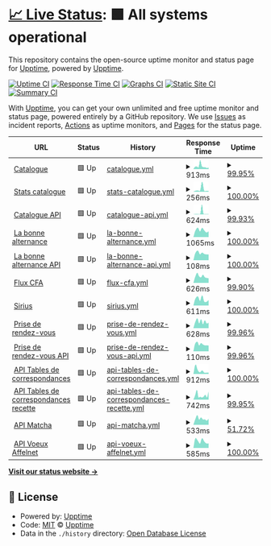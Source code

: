 # [📈 Live Status](https:///upptime): <!--live status--> **🟩 All systems operational**

This repository contains the open-source uptime monitor and status page for [Upptime](https://upptime.js.org), powered by [Upptime](https://github.com/upptime/upptime).

[![Uptime CI](https://github.com/mission-apprentissage/upptime/workflows/Uptime%20CI/badge.svg)](https://github.com/mission-apprentissage/upptime/actions?query=workflow%3A%22Uptime+CI%22)
[![Response Time CI](https://github.com/mission-apprentissage/upptime/workflows/Response%20Time%20CI/badge.svg)](https://github.com/mission-apprentissage/upptime/actions?query=workflow%3A%22Response+Time+CI%22)
[![Graphs CI](https://github.com/mission-apprentissage/upptime/workflows/Graphs%20CI/badge.svg)](https://github.com/mission-apprentissage/upptime/actions?query=workflow%3A%22Graphs+CI%22)
[![Static Site CI](https://github.com/mission-apprentissage/upptime/workflows/Static%20Site%20CI/badge.svg)](https://github.com/mission-apprentissage/upptime/actions?query=workflow%3A%22Static+Site+CI%22)
[![Summary CI](https://github.com/mission-apprentissage/upptime/workflows/Summary%20CI/badge.svg)](https://github.com/mission-apprentissage/upptime/actions?query=workflow%3A%22Summary+CI%22)

With [Upptime](https://upptime.js.org), you can get your own unlimited and free uptime monitor and status page, powered entirely by a GitHub repository. We use [Issues](https://github.com/upptime/upptime/issues) as incident reports, [Actions](https://github.com/mission-apprentissage/upptime/actions) as uptime monitors, and [Pages](https:///upptime) for the status page.

<!--start: status pages-->
<!-- This summary is generated by Upptime (https://github.com/upptime/upptime) -->
<!-- Do not edit this manually, your changes will be overwritten -->
<!-- prettier-ignore -->
| URL | Status | History | Response Time | Uptime |
| --- | ------ | ------- | ------------- | ------ |
| <img alt="" src="https://avatars3.githubusercontent.com/u/7874148?s=400&v=4" height="13"> [Catalogue](https://catalogue.apprentissage.beta.gouv.fr/) | 🟩 Up | [catalogue.yml](https://github.com/mission-apprentissage/upptime/commits/HEAD/history/catalogue.yml) | <details><summary><img alt="Response time graph" src="./graphs/catalogue/response-time-week.png" height="20"> 913ms</summary><br><a href="https://mission-apprentissage.github.io/upptime/history/catalogue"><img alt="Response time 701" src="https://img.shields.io/endpoint?url=https%3A%2F%2Fraw.githubusercontent.com%2Fmission-apprentissage%2Fupptime%2FHEAD%2Fapi%2Fcatalogue%2Fresponse-time.json"></a><br><a href="https://mission-apprentissage.github.io/upptime/history/catalogue"><img alt="24-hour response time 517" src="https://img.shields.io/endpoint?url=https%3A%2F%2Fraw.githubusercontent.com%2Fmission-apprentissage%2Fupptime%2FHEAD%2Fapi%2Fcatalogue%2Fresponse-time-day.json"></a><br><a href="https://mission-apprentissage.github.io/upptime/history/catalogue"><img alt="7-day response time 913" src="https://img.shields.io/endpoint?url=https%3A%2F%2Fraw.githubusercontent.com%2Fmission-apprentissage%2Fupptime%2FHEAD%2Fapi%2Fcatalogue%2Fresponse-time-week.json"></a><br><a href="https://mission-apprentissage.github.io/upptime/history/catalogue"><img alt="30-day response time 723" src="https://img.shields.io/endpoint?url=https%3A%2F%2Fraw.githubusercontent.com%2Fmission-apprentissage%2Fupptime%2FHEAD%2Fapi%2Fcatalogue%2Fresponse-time-month.json"></a><br><a href="https://mission-apprentissage.github.io/upptime/history/catalogue"><img alt="1-year response time 701" src="https://img.shields.io/endpoint?url=https%3A%2F%2Fraw.githubusercontent.com%2Fmission-apprentissage%2Fupptime%2FHEAD%2Fapi%2Fcatalogue%2Fresponse-time-year.json"></a></details> | <details><summary><a href="https://mission-apprentissage.github.io/upptime/history/catalogue">99.95%</a></summary><a href="https://mission-apprentissage.github.io/upptime/history/catalogue"><img alt="All-time uptime 95.86%" src="https://img.shields.io/endpoint?url=https%3A%2F%2Fraw.githubusercontent.com%2Fmission-apprentissage%2Fupptime%2FHEAD%2Fapi%2Fcatalogue%2Fuptime.json"></a><br><a href="https://mission-apprentissage.github.io/upptime/history/catalogue"><img alt="24-hour uptime 100.00%" src="https://img.shields.io/endpoint?url=https%3A%2F%2Fraw.githubusercontent.com%2Fmission-apprentissage%2Fupptime%2FHEAD%2Fapi%2Fcatalogue%2Fuptime-day.json"></a><br><a href="https://mission-apprentissage.github.io/upptime/history/catalogue"><img alt="7-day uptime 99.95%" src="https://img.shields.io/endpoint?url=https%3A%2F%2Fraw.githubusercontent.com%2Fmission-apprentissage%2Fupptime%2FHEAD%2Fapi%2Fcatalogue%2Fuptime-week.json"></a><br><a href="https://mission-apprentissage.github.io/upptime/history/catalogue"><img alt="30-day uptime 99.98%" src="https://img.shields.io/endpoint?url=https%3A%2F%2Fraw.githubusercontent.com%2Fmission-apprentissage%2Fupptime%2FHEAD%2Fapi%2Fcatalogue%2Fuptime-month.json"></a><br><a href="https://mission-apprentissage.github.io/upptime/history/catalogue"><img alt="1-year uptime 95.86%" src="https://img.shields.io/endpoint?url=https%3A%2F%2Fraw.githubusercontent.com%2Fmission-apprentissage%2Fupptime%2FHEAD%2Fapi%2Fcatalogue%2Fuptime-year.json"></a></details>
| <img alt="" src="https://avatars3.githubusercontent.com/u/7874148?s=400&v=4" height="13"> [Stats catalogue](https://catalogue.apprentissage.beta.gouv.fr/stats) | 🟩 Up | [stats-catalogue.yml](https://github.com/mission-apprentissage/upptime/commits/HEAD/history/stats-catalogue.yml) | <details><summary><img alt="Response time graph" src="./graphs/stats-catalogue/response-time-week.png" height="20"> 256ms</summary><br><a href="https://mission-apprentissage.github.io/upptime/history/stats-catalogue"><img alt="Response time 222" src="https://img.shields.io/endpoint?url=https%3A%2F%2Fraw.githubusercontent.com%2Fmission-apprentissage%2Fupptime%2FHEAD%2Fapi%2Fstats-catalogue%2Fresponse-time.json"></a><br><a href="https://mission-apprentissage.github.io/upptime/history/stats-catalogue"><img alt="24-hour response time 86" src="https://img.shields.io/endpoint?url=https%3A%2F%2Fraw.githubusercontent.com%2Fmission-apprentissage%2Fupptime%2FHEAD%2Fapi%2Fstats-catalogue%2Fresponse-time-day.json"></a><br><a href="https://mission-apprentissage.github.io/upptime/history/stats-catalogue"><img alt="7-day response time 256" src="https://img.shields.io/endpoint?url=https%3A%2F%2Fraw.githubusercontent.com%2Fmission-apprentissage%2Fupptime%2FHEAD%2Fapi%2Fstats-catalogue%2Fresponse-time-week.json"></a><br><a href="https://mission-apprentissage.github.io/upptime/history/stats-catalogue"><img alt="30-day response time 222" src="https://img.shields.io/endpoint?url=https%3A%2F%2Fraw.githubusercontent.com%2Fmission-apprentissage%2Fupptime%2FHEAD%2Fapi%2Fstats-catalogue%2Fresponse-time-month.json"></a><br><a href="https://mission-apprentissage.github.io/upptime/history/stats-catalogue"><img alt="1-year response time 222" src="https://img.shields.io/endpoint?url=https%3A%2F%2Fraw.githubusercontent.com%2Fmission-apprentissage%2Fupptime%2FHEAD%2Fapi%2Fstats-catalogue%2Fresponse-time-year.json"></a></details> | <details><summary><a href="https://mission-apprentissage.github.io/upptime/history/stats-catalogue">100.00%</a></summary><a href="https://mission-apprentissage.github.io/upptime/history/stats-catalogue"><img alt="All-time uptime 100.00%" src="https://img.shields.io/endpoint?url=https%3A%2F%2Fraw.githubusercontent.com%2Fmission-apprentissage%2Fupptime%2FHEAD%2Fapi%2Fstats-catalogue%2Fuptime.json"></a><br><a href="https://mission-apprentissage.github.io/upptime/history/stats-catalogue"><img alt="24-hour uptime 100.00%" src="https://img.shields.io/endpoint?url=https%3A%2F%2Fraw.githubusercontent.com%2Fmission-apprentissage%2Fupptime%2FHEAD%2Fapi%2Fstats-catalogue%2Fuptime-day.json"></a><br><a href="https://mission-apprentissage.github.io/upptime/history/stats-catalogue"><img alt="7-day uptime 100.00%" src="https://img.shields.io/endpoint?url=https%3A%2F%2Fraw.githubusercontent.com%2Fmission-apprentissage%2Fupptime%2FHEAD%2Fapi%2Fstats-catalogue%2Fuptime-week.json"></a><br><a href="https://mission-apprentissage.github.io/upptime/history/stats-catalogue"><img alt="30-day uptime 100.00%" src="https://img.shields.io/endpoint?url=https%3A%2F%2Fraw.githubusercontent.com%2Fmission-apprentissage%2Fupptime%2FHEAD%2Fapi%2Fstats-catalogue%2Fuptime-month.json"></a><br><a href="https://mission-apprentissage.github.io/upptime/history/stats-catalogue"><img alt="1-year uptime 100.00%" src="https://img.shields.io/endpoint?url=https%3A%2F%2Fraw.githubusercontent.com%2Fmission-apprentissage%2Fupptime%2FHEAD%2Fapi%2Fstats-catalogue%2Fuptime-year.json"></a></details>
| <img alt="" src="https://avatars3.githubusercontent.com/u/7874148?s=400&v=4" height="13"> [Catalogue API](https://catalogue.apprentissage.beta.gouv.fr/api) | 🟩 Up | [catalogue-api.yml](https://github.com/mission-apprentissage/upptime/commits/HEAD/history/catalogue-api.yml) | <details><summary><img alt="Response time graph" src="./graphs/catalogue-api/response-time-week.png" height="20"> 624ms</summary><br><a href="https://mission-apprentissage.github.io/upptime/history/catalogue-api"><img alt="Response time 310" src="https://img.shields.io/endpoint?url=https%3A%2F%2Fraw.githubusercontent.com%2Fmission-apprentissage%2Fupptime%2FHEAD%2Fapi%2Fcatalogue-api%2Fresponse-time.json"></a><br><a href="https://mission-apprentissage.github.io/upptime/history/catalogue-api"><img alt="24-hour response time 87" src="https://img.shields.io/endpoint?url=https%3A%2F%2Fraw.githubusercontent.com%2Fmission-apprentissage%2Fupptime%2FHEAD%2Fapi%2Fcatalogue-api%2Fresponse-time-day.json"></a><br><a href="https://mission-apprentissage.github.io/upptime/history/catalogue-api"><img alt="7-day response time 624" src="https://img.shields.io/endpoint?url=https%3A%2F%2Fraw.githubusercontent.com%2Fmission-apprentissage%2Fupptime%2FHEAD%2Fapi%2Fcatalogue-api%2Fresponse-time-week.json"></a><br><a href="https://mission-apprentissage.github.io/upptime/history/catalogue-api"><img alt="30-day response time 897" src="https://img.shields.io/endpoint?url=https%3A%2F%2Fraw.githubusercontent.com%2Fmission-apprentissage%2Fupptime%2FHEAD%2Fapi%2Fcatalogue-api%2Fresponse-time-month.json"></a><br><a href="https://mission-apprentissage.github.io/upptime/history/catalogue-api"><img alt="1-year response time 310" src="https://img.shields.io/endpoint?url=https%3A%2F%2Fraw.githubusercontent.com%2Fmission-apprentissage%2Fupptime%2FHEAD%2Fapi%2Fcatalogue-api%2Fresponse-time-year.json"></a></details> | <details><summary><a href="https://mission-apprentissage.github.io/upptime/history/catalogue-api">99.93%</a></summary><a href="https://mission-apprentissage.github.io/upptime/history/catalogue-api"><img alt="All-time uptime 98.72%" src="https://img.shields.io/endpoint?url=https%3A%2F%2Fraw.githubusercontent.com%2Fmission-apprentissage%2Fupptime%2FHEAD%2Fapi%2Fcatalogue-api%2Fuptime.json"></a><br><a href="https://mission-apprentissage.github.io/upptime/history/catalogue-api"><img alt="24-hour uptime 100.00%" src="https://img.shields.io/endpoint?url=https%3A%2F%2Fraw.githubusercontent.com%2Fmission-apprentissage%2Fupptime%2FHEAD%2Fapi%2Fcatalogue-api%2Fuptime-day.json"></a><br><a href="https://mission-apprentissage.github.io/upptime/history/catalogue-api"><img alt="7-day uptime 99.93%" src="https://img.shields.io/endpoint?url=https%3A%2F%2Fraw.githubusercontent.com%2Fmission-apprentissage%2Fupptime%2FHEAD%2Fapi%2Fcatalogue-api%2Fuptime-week.json"></a><br><a href="https://mission-apprentissage.github.io/upptime/history/catalogue-api"><img alt="30-day uptime 95.97%" src="https://img.shields.io/endpoint?url=https%3A%2F%2Fraw.githubusercontent.com%2Fmission-apprentissage%2Fupptime%2FHEAD%2Fapi%2Fcatalogue-api%2Fuptime-month.json"></a><br><a href="https://mission-apprentissage.github.io/upptime/history/catalogue-api"><img alt="1-year uptime 98.72%" src="https://img.shields.io/endpoint?url=https%3A%2F%2Fraw.githubusercontent.com%2Fmission-apprentissage%2Fupptime%2FHEAD%2Fapi%2Fcatalogue-api%2Fuptime-year.json"></a></details>
| <img alt="" src="https://avatars3.githubusercontent.com/u/7874148?s=400&v=4" height="13"> [La bonne alternance](https://labonnealternance.apprentissage.beta.gouv.fr/) | 🟩 Up | [la-bonne-alternance.yml](https://github.com/mission-apprentissage/upptime/commits/HEAD/history/la-bonne-alternance.yml) | <details><summary><img alt="Response time graph" src="./graphs/la-bonne-alternance/response-time-week.png" height="20"> 1065ms</summary><br><a href="https://mission-apprentissage.github.io/upptime/history/la-bonne-alternance"><img alt="Response time 1544" src="https://img.shields.io/endpoint?url=https%3A%2F%2Fraw.githubusercontent.com%2Fmission-apprentissage%2Fupptime%2FHEAD%2Fapi%2Fla-bonne-alternance%2Fresponse-time.json"></a><br><a href="https://mission-apprentissage.github.io/upptime/history/la-bonne-alternance"><img alt="24-hour response time 884" src="https://img.shields.io/endpoint?url=https%3A%2F%2Fraw.githubusercontent.com%2Fmission-apprentissage%2Fupptime%2FHEAD%2Fapi%2Fla-bonne-alternance%2Fresponse-time-day.json"></a><br><a href="https://mission-apprentissage.github.io/upptime/history/la-bonne-alternance"><img alt="7-day response time 1065" src="https://img.shields.io/endpoint?url=https%3A%2F%2Fraw.githubusercontent.com%2Fmission-apprentissage%2Fupptime%2FHEAD%2Fapi%2Fla-bonne-alternance%2Fresponse-time-week.json"></a><br><a href="https://mission-apprentissage.github.io/upptime/history/la-bonne-alternance"><img alt="30-day response time 3452" src="https://img.shields.io/endpoint?url=https%3A%2F%2Fraw.githubusercontent.com%2Fmission-apprentissage%2Fupptime%2FHEAD%2Fapi%2Fla-bonne-alternance%2Fresponse-time-month.json"></a><br><a href="https://mission-apprentissage.github.io/upptime/history/la-bonne-alternance"><img alt="1-year response time 1544" src="https://img.shields.io/endpoint?url=https%3A%2F%2Fraw.githubusercontent.com%2Fmission-apprentissage%2Fupptime%2FHEAD%2Fapi%2Fla-bonne-alternance%2Fresponse-time-year.json"></a></details> | <details><summary><a href="https://mission-apprentissage.github.io/upptime/history/la-bonne-alternance">100.00%</a></summary><a href="https://mission-apprentissage.github.io/upptime/history/la-bonne-alternance"><img alt="All-time uptime 99.62%" src="https://img.shields.io/endpoint?url=https%3A%2F%2Fraw.githubusercontent.com%2Fmission-apprentissage%2Fupptime%2FHEAD%2Fapi%2Fla-bonne-alternance%2Fuptime.json"></a><br><a href="https://mission-apprentissage.github.io/upptime/history/la-bonne-alternance"><img alt="24-hour uptime 100.00%" src="https://img.shields.io/endpoint?url=https%3A%2F%2Fraw.githubusercontent.com%2Fmission-apprentissage%2Fupptime%2FHEAD%2Fapi%2Fla-bonne-alternance%2Fuptime-day.json"></a><br><a href="https://mission-apprentissage.github.io/upptime/history/la-bonne-alternance"><img alt="7-day uptime 100.00%" src="https://img.shields.io/endpoint?url=https%3A%2F%2Fraw.githubusercontent.com%2Fmission-apprentissage%2Fupptime%2FHEAD%2Fapi%2Fla-bonne-alternance%2Fuptime-week.json"></a><br><a href="https://mission-apprentissage.github.io/upptime/history/la-bonne-alternance"><img alt="30-day uptime 99.31%" src="https://img.shields.io/endpoint?url=https%3A%2F%2Fraw.githubusercontent.com%2Fmission-apprentissage%2Fupptime%2FHEAD%2Fapi%2Fla-bonne-alternance%2Fuptime-month.json"></a><br><a href="https://mission-apprentissage.github.io/upptime/history/la-bonne-alternance"><img alt="1-year uptime 99.62%" src="https://img.shields.io/endpoint?url=https%3A%2F%2Fraw.githubusercontent.com%2Fmission-apprentissage%2Fupptime%2FHEAD%2Fapi%2Fla-bonne-alternance%2Fuptime-year.json"></a></details>
| <img alt="" src="https://avatars3.githubusercontent.com/u/7874148?s=400&v=4" height="13"> [La bonne alternance API](https://labonnealternance.apprentissage.beta.gouv.fr/api) | 🟩 Up | [la-bonne-alternance-api.yml](https://github.com/mission-apprentissage/upptime/commits/HEAD/history/la-bonne-alternance-api.yml) | <details><summary><img alt="Response time graph" src="./graphs/la-bonne-alternance-api/response-time-week.png" height="20"> 108ms</summary><br><a href="https://mission-apprentissage.github.io/upptime/history/la-bonne-alternance-api"><img alt="Response time 560" src="https://img.shields.io/endpoint?url=https%3A%2F%2Fraw.githubusercontent.com%2Fmission-apprentissage%2Fupptime%2FHEAD%2Fapi%2Fla-bonne-alternance-api%2Fresponse-time.json"></a><br><a href="https://mission-apprentissage.github.io/upptime/history/la-bonne-alternance-api"><img alt="24-hour response time 90" src="https://img.shields.io/endpoint?url=https%3A%2F%2Fraw.githubusercontent.com%2Fmission-apprentissage%2Fupptime%2FHEAD%2Fapi%2Fla-bonne-alternance-api%2Fresponse-time-day.json"></a><br><a href="https://mission-apprentissage.github.io/upptime/history/la-bonne-alternance-api"><img alt="7-day response time 108" src="https://img.shields.io/endpoint?url=https%3A%2F%2Fraw.githubusercontent.com%2Fmission-apprentissage%2Fupptime%2FHEAD%2Fapi%2Fla-bonne-alternance-api%2Fresponse-time-week.json"></a><br><a href="https://mission-apprentissage.github.io/upptime/history/la-bonne-alternance-api"><img alt="30-day response time 2485" src="https://img.shields.io/endpoint?url=https%3A%2F%2Fraw.githubusercontent.com%2Fmission-apprentissage%2Fupptime%2FHEAD%2Fapi%2Fla-bonne-alternance-api%2Fresponse-time-month.json"></a><br><a href="https://mission-apprentissage.github.io/upptime/history/la-bonne-alternance-api"><img alt="1-year response time 560" src="https://img.shields.io/endpoint?url=https%3A%2F%2Fraw.githubusercontent.com%2Fmission-apprentissage%2Fupptime%2FHEAD%2Fapi%2Fla-bonne-alternance-api%2Fresponse-time-year.json"></a></details> | <details><summary><a href="https://mission-apprentissage.github.io/upptime/history/la-bonne-alternance-api">100.00%</a></summary><a href="https://mission-apprentissage.github.io/upptime/history/la-bonne-alternance-api"><img alt="All-time uptime 99.68%" src="https://img.shields.io/endpoint?url=https%3A%2F%2Fraw.githubusercontent.com%2Fmission-apprentissage%2Fupptime%2FHEAD%2Fapi%2Fla-bonne-alternance-api%2Fuptime.json"></a><br><a href="https://mission-apprentissage.github.io/upptime/history/la-bonne-alternance-api"><img alt="24-hour uptime 100.00%" src="https://img.shields.io/endpoint?url=https%3A%2F%2Fraw.githubusercontent.com%2Fmission-apprentissage%2Fupptime%2FHEAD%2Fapi%2Fla-bonne-alternance-api%2Fuptime-day.json"></a><br><a href="https://mission-apprentissage.github.io/upptime/history/la-bonne-alternance-api"><img alt="7-day uptime 100.00%" src="https://img.shields.io/endpoint?url=https%3A%2F%2Fraw.githubusercontent.com%2Fmission-apprentissage%2Fupptime%2FHEAD%2Fapi%2Fla-bonne-alternance-api%2Fuptime-week.json"></a><br><a href="https://mission-apprentissage.github.io/upptime/history/la-bonne-alternance-api"><img alt="30-day uptime 99.69%" src="https://img.shields.io/endpoint?url=https%3A%2F%2Fraw.githubusercontent.com%2Fmission-apprentissage%2Fupptime%2FHEAD%2Fapi%2Fla-bonne-alternance-api%2Fuptime-month.json"></a><br><a href="https://mission-apprentissage.github.io/upptime/history/la-bonne-alternance-api"><img alt="1-year uptime 99.68%" src="https://img.shields.io/endpoint?url=https%3A%2F%2Fraw.githubusercontent.com%2Fmission-apprentissage%2Fupptime%2FHEAD%2Fapi%2Fla-bonne-alternance-api%2Fuptime-year.json"></a></details>
| <img alt="" src="https://avatars3.githubusercontent.com/u/7874148?s=400&v=4" height="13"> [Flux CFA](https://cfas.apprentissage.beta.gouv.fr/) | 🟩 Up | [flux-cfa.yml](https://github.com/mission-apprentissage/upptime/commits/HEAD/history/flux-cfa.yml) | <details><summary><img alt="Response time graph" src="./graphs/flux-cfa/response-time-week.png" height="20"> 626ms</summary><br><a href="https://mission-apprentissage.github.io/upptime/history/flux-cfa"><img alt="Response time 614" src="https://img.shields.io/endpoint?url=https%3A%2F%2Fraw.githubusercontent.com%2Fmission-apprentissage%2Fupptime%2FHEAD%2Fapi%2Fflux-cfa%2Fresponse-time.json"></a><br><a href="https://mission-apprentissage.github.io/upptime/history/flux-cfa"><img alt="24-hour response time 443" src="https://img.shields.io/endpoint?url=https%3A%2F%2Fraw.githubusercontent.com%2Fmission-apprentissage%2Fupptime%2FHEAD%2Fapi%2Fflux-cfa%2Fresponse-time-day.json"></a><br><a href="https://mission-apprentissage.github.io/upptime/history/flux-cfa"><img alt="7-day response time 626" src="https://img.shields.io/endpoint?url=https%3A%2F%2Fraw.githubusercontent.com%2Fmission-apprentissage%2Fupptime%2FHEAD%2Fapi%2Fflux-cfa%2Fresponse-time-week.json"></a><br><a href="https://mission-apprentissage.github.io/upptime/history/flux-cfa"><img alt="30-day response time 763" src="https://img.shields.io/endpoint?url=https%3A%2F%2Fraw.githubusercontent.com%2Fmission-apprentissage%2Fupptime%2FHEAD%2Fapi%2Fflux-cfa%2Fresponse-time-month.json"></a><br><a href="https://mission-apprentissage.github.io/upptime/history/flux-cfa"><img alt="1-year response time 614" src="https://img.shields.io/endpoint?url=https%3A%2F%2Fraw.githubusercontent.com%2Fmission-apprentissage%2Fupptime%2FHEAD%2Fapi%2Fflux-cfa%2Fresponse-time-year.json"></a></details> | <details><summary><a href="https://mission-apprentissage.github.io/upptime/history/flux-cfa">99.90%</a></summary><a href="https://mission-apprentissage.github.io/upptime/history/flux-cfa"><img alt="All-time uptime 99.62%" src="https://img.shields.io/endpoint?url=https%3A%2F%2Fraw.githubusercontent.com%2Fmission-apprentissage%2Fupptime%2FHEAD%2Fapi%2Fflux-cfa%2Fuptime.json"></a><br><a href="https://mission-apprentissage.github.io/upptime/history/flux-cfa"><img alt="24-hour uptime 100.00%" src="https://img.shields.io/endpoint?url=https%3A%2F%2Fraw.githubusercontent.com%2Fmission-apprentissage%2Fupptime%2FHEAD%2Fapi%2Fflux-cfa%2Fuptime-day.json"></a><br><a href="https://mission-apprentissage.github.io/upptime/history/flux-cfa"><img alt="7-day uptime 99.90%" src="https://img.shields.io/endpoint?url=https%3A%2F%2Fraw.githubusercontent.com%2Fmission-apprentissage%2Fupptime%2FHEAD%2Fapi%2Fflux-cfa%2Fuptime-week.json"></a><br><a href="https://mission-apprentissage.github.io/upptime/history/flux-cfa"><img alt="30-day uptime 99.92%" src="https://img.shields.io/endpoint?url=https%3A%2F%2Fraw.githubusercontent.com%2Fmission-apprentissage%2Fupptime%2FHEAD%2Fapi%2Fflux-cfa%2Fuptime-month.json"></a><br><a href="https://mission-apprentissage.github.io/upptime/history/flux-cfa"><img alt="1-year uptime 99.62%" src="https://img.shields.io/endpoint?url=https%3A%2F%2Fraw.githubusercontent.com%2Fmission-apprentissage%2Fupptime%2FHEAD%2Fapi%2Fflux-cfa%2Fuptime-year.json"></a></details>
| <img alt="" src="https://avatars3.githubusercontent.com/u/7874148?s=400&v=4" height="13"> [Sirius](https://sirius.apprentissage.beta.gouv.fr/) | 🟩 Up | [sirius.yml](https://github.com/mission-apprentissage/upptime/commits/HEAD/history/sirius.yml) | <details><summary><img alt="Response time graph" src="./graphs/sirius/response-time-week.png" height="20"> 611ms</summary><br><a href="https://mission-apprentissage.github.io/upptime/history/sirius"><img alt="Response time 565" src="https://img.shields.io/endpoint?url=https%3A%2F%2Fraw.githubusercontent.com%2Fmission-apprentissage%2Fupptime%2FHEAD%2Fapi%2Fsirius%2Fresponse-time.json"></a><br><a href="https://mission-apprentissage.github.io/upptime/history/sirius"><img alt="24-hour response time 522" src="https://img.shields.io/endpoint?url=https%3A%2F%2Fraw.githubusercontent.com%2Fmission-apprentissage%2Fupptime%2FHEAD%2Fapi%2Fsirius%2Fresponse-time-day.json"></a><br><a href="https://mission-apprentissage.github.io/upptime/history/sirius"><img alt="7-day response time 611" src="https://img.shields.io/endpoint?url=https%3A%2F%2Fraw.githubusercontent.com%2Fmission-apprentissage%2Fupptime%2FHEAD%2Fapi%2Fsirius%2Fresponse-time-week.json"></a><br><a href="https://mission-apprentissage.github.io/upptime/history/sirius"><img alt="30-day response time 624" src="https://img.shields.io/endpoint?url=https%3A%2F%2Fraw.githubusercontent.com%2Fmission-apprentissage%2Fupptime%2FHEAD%2Fapi%2Fsirius%2Fresponse-time-month.json"></a><br><a href="https://mission-apprentissage.github.io/upptime/history/sirius"><img alt="1-year response time 565" src="https://img.shields.io/endpoint?url=https%3A%2F%2Fraw.githubusercontent.com%2Fmission-apprentissage%2Fupptime%2FHEAD%2Fapi%2Fsirius%2Fresponse-time-year.json"></a></details> | <details><summary><a href="https://mission-apprentissage.github.io/upptime/history/sirius">100.00%</a></summary><a href="https://mission-apprentissage.github.io/upptime/history/sirius"><img alt="All-time uptime 96.78%" src="https://img.shields.io/endpoint?url=https%3A%2F%2Fraw.githubusercontent.com%2Fmission-apprentissage%2Fupptime%2FHEAD%2Fapi%2Fsirius%2Fuptime.json"></a><br><a href="https://mission-apprentissage.github.io/upptime/history/sirius"><img alt="24-hour uptime 100.00%" src="https://img.shields.io/endpoint?url=https%3A%2F%2Fraw.githubusercontent.com%2Fmission-apprentissage%2Fupptime%2FHEAD%2Fapi%2Fsirius%2Fuptime-day.json"></a><br><a href="https://mission-apprentissage.github.io/upptime/history/sirius"><img alt="7-day uptime 100.00%" src="https://img.shields.io/endpoint?url=https%3A%2F%2Fraw.githubusercontent.com%2Fmission-apprentissage%2Fupptime%2FHEAD%2Fapi%2Fsirius%2Fuptime-week.json"></a><br><a href="https://mission-apprentissage.github.io/upptime/history/sirius"><img alt="30-day uptime 100.00%" src="https://img.shields.io/endpoint?url=https%3A%2F%2Fraw.githubusercontent.com%2Fmission-apprentissage%2Fupptime%2FHEAD%2Fapi%2Fsirius%2Fuptime-month.json"></a><br><a href="https://mission-apprentissage.github.io/upptime/history/sirius"><img alt="1-year uptime 96.78%" src="https://img.shields.io/endpoint?url=https%3A%2F%2Fraw.githubusercontent.com%2Fmission-apprentissage%2Fupptime%2FHEAD%2Fapi%2Fsirius%2Fuptime-year.json"></a></details>
| <img alt="" src="https://avatars3.githubusercontent.com/u/7874148?s=400&v=4" height="13"> [Prise de rendez-vous](https://rdv-cfa.apprentissage.beta.gouv.fr/) | 🟩 Up | [prise-de-rendez-vous.yml](https://github.com/mission-apprentissage/upptime/commits/HEAD/history/prise-de-rendez-vous.yml) | <details><summary><img alt="Response time graph" src="./graphs/prise-de-rendez-vous/response-time-week.png" height="20"> 628ms</summary><br><a href="https://mission-apprentissage.github.io/upptime/history/prise-de-rendez-vous"><img alt="Response time 566" src="https://img.shields.io/endpoint?url=https%3A%2F%2Fraw.githubusercontent.com%2Fmission-apprentissage%2Fupptime%2FHEAD%2Fapi%2Fprise-de-rendez-vous%2Fresponse-time.json"></a><br><a href="https://mission-apprentissage.github.io/upptime/history/prise-de-rendez-vous"><img alt="24-hour response time 534" src="https://img.shields.io/endpoint?url=https%3A%2F%2Fraw.githubusercontent.com%2Fmission-apprentissage%2Fupptime%2FHEAD%2Fapi%2Fprise-de-rendez-vous%2Fresponse-time-day.json"></a><br><a href="https://mission-apprentissage.github.io/upptime/history/prise-de-rendez-vous"><img alt="7-day response time 628" src="https://img.shields.io/endpoint?url=https%3A%2F%2Fraw.githubusercontent.com%2Fmission-apprentissage%2Fupptime%2FHEAD%2Fapi%2Fprise-de-rendez-vous%2Fresponse-time-week.json"></a><br><a href="https://mission-apprentissage.github.io/upptime/history/prise-de-rendez-vous"><img alt="30-day response time 655" src="https://img.shields.io/endpoint?url=https%3A%2F%2Fraw.githubusercontent.com%2Fmission-apprentissage%2Fupptime%2FHEAD%2Fapi%2Fprise-de-rendez-vous%2Fresponse-time-month.json"></a><br><a href="https://mission-apprentissage.github.io/upptime/history/prise-de-rendez-vous"><img alt="1-year response time 566" src="https://img.shields.io/endpoint?url=https%3A%2F%2Fraw.githubusercontent.com%2Fmission-apprentissage%2Fupptime%2FHEAD%2Fapi%2Fprise-de-rendez-vous%2Fresponse-time-year.json"></a></details> | <details><summary><a href="https://mission-apprentissage.github.io/upptime/history/prise-de-rendez-vous">99.96%</a></summary><a href="https://mission-apprentissage.github.io/upptime/history/prise-de-rendez-vous"><img alt="All-time uptime 95.73%" src="https://img.shields.io/endpoint?url=https%3A%2F%2Fraw.githubusercontent.com%2Fmission-apprentissage%2Fupptime%2FHEAD%2Fapi%2Fprise-de-rendez-vous%2Fuptime.json"></a><br><a href="https://mission-apprentissage.github.io/upptime/history/prise-de-rendez-vous"><img alt="24-hour uptime 100.00%" src="https://img.shields.io/endpoint?url=https%3A%2F%2Fraw.githubusercontent.com%2Fmission-apprentissage%2Fupptime%2FHEAD%2Fapi%2Fprise-de-rendez-vous%2Fuptime-day.json"></a><br><a href="https://mission-apprentissage.github.io/upptime/history/prise-de-rendez-vous"><img alt="7-day uptime 99.96%" src="https://img.shields.io/endpoint?url=https%3A%2F%2Fraw.githubusercontent.com%2Fmission-apprentissage%2Fupptime%2FHEAD%2Fapi%2Fprise-de-rendez-vous%2Fuptime-week.json"></a><br><a href="https://mission-apprentissage.github.io/upptime/history/prise-de-rendez-vous"><img alt="30-day uptime 99.98%" src="https://img.shields.io/endpoint?url=https%3A%2F%2Fraw.githubusercontent.com%2Fmission-apprentissage%2Fupptime%2FHEAD%2Fapi%2Fprise-de-rendez-vous%2Fuptime-month.json"></a><br><a href="https://mission-apprentissage.github.io/upptime/history/prise-de-rendez-vous"><img alt="1-year uptime 95.73%" src="https://img.shields.io/endpoint?url=https%3A%2F%2Fraw.githubusercontent.com%2Fmission-apprentissage%2Fupptime%2FHEAD%2Fapi%2Fprise-de-rendez-vous%2Fuptime-year.json"></a></details>
| <img alt="" src="https://avatars3.githubusercontent.com/u/7874148?s=400&v=4" height="13"> [Prise de rendez-vous API](https://rdv-cfa.apprentissage.beta.gouv.fr/api) | 🟩 Up | [prise-de-rendez-vous-api.yml](https://github.com/mission-apprentissage/upptime/commits/HEAD/history/prise-de-rendez-vous-api.yml) | <details><summary><img alt="Response time graph" src="./graphs/prise-de-rendez-vous-api/response-time-week.png" height="20"> 110ms</summary><br><a href="https://mission-apprentissage.github.io/upptime/history/prise-de-rendez-vous-api"><img alt="Response time 101" src="https://img.shields.io/endpoint?url=https%3A%2F%2Fraw.githubusercontent.com%2Fmission-apprentissage%2Fupptime%2FHEAD%2Fapi%2Fprise-de-rendez-vous-api%2Fresponse-time.json"></a><br><a href="https://mission-apprentissage.github.io/upptime/history/prise-de-rendez-vous-api"><img alt="24-hour response time 91" src="https://img.shields.io/endpoint?url=https%3A%2F%2Fraw.githubusercontent.com%2Fmission-apprentissage%2Fupptime%2FHEAD%2Fapi%2Fprise-de-rendez-vous-api%2Fresponse-time-day.json"></a><br><a href="https://mission-apprentissage.github.io/upptime/history/prise-de-rendez-vous-api"><img alt="7-day response time 110" src="https://img.shields.io/endpoint?url=https%3A%2F%2Fraw.githubusercontent.com%2Fmission-apprentissage%2Fupptime%2FHEAD%2Fapi%2Fprise-de-rendez-vous-api%2Fresponse-time-week.json"></a><br><a href="https://mission-apprentissage.github.io/upptime/history/prise-de-rendez-vous-api"><img alt="30-day response time 110" src="https://img.shields.io/endpoint?url=https%3A%2F%2Fraw.githubusercontent.com%2Fmission-apprentissage%2Fupptime%2FHEAD%2Fapi%2Fprise-de-rendez-vous-api%2Fresponse-time-month.json"></a><br><a href="https://mission-apprentissage.github.io/upptime/history/prise-de-rendez-vous-api"><img alt="1-year response time 101" src="https://img.shields.io/endpoint?url=https%3A%2F%2Fraw.githubusercontent.com%2Fmission-apprentissage%2Fupptime%2FHEAD%2Fapi%2Fprise-de-rendez-vous-api%2Fresponse-time-year.json"></a></details> | <details><summary><a href="https://mission-apprentissage.github.io/upptime/history/prise-de-rendez-vous-api">99.96%</a></summary><a href="https://mission-apprentissage.github.io/upptime/history/prise-de-rendez-vous-api"><img alt="All-time uptime 95.73%" src="https://img.shields.io/endpoint?url=https%3A%2F%2Fraw.githubusercontent.com%2Fmission-apprentissage%2Fupptime%2FHEAD%2Fapi%2Fprise-de-rendez-vous-api%2Fuptime.json"></a><br><a href="https://mission-apprentissage.github.io/upptime/history/prise-de-rendez-vous-api"><img alt="24-hour uptime 100.00%" src="https://img.shields.io/endpoint?url=https%3A%2F%2Fraw.githubusercontent.com%2Fmission-apprentissage%2Fupptime%2FHEAD%2Fapi%2Fprise-de-rendez-vous-api%2Fuptime-day.json"></a><br><a href="https://mission-apprentissage.github.io/upptime/history/prise-de-rendez-vous-api"><img alt="7-day uptime 99.96%" src="https://img.shields.io/endpoint?url=https%3A%2F%2Fraw.githubusercontent.com%2Fmission-apprentissage%2Fupptime%2FHEAD%2Fapi%2Fprise-de-rendez-vous-api%2Fuptime-week.json"></a><br><a href="https://mission-apprentissage.github.io/upptime/history/prise-de-rendez-vous-api"><img alt="30-day uptime 99.98%" src="https://img.shields.io/endpoint?url=https%3A%2F%2Fraw.githubusercontent.com%2Fmission-apprentissage%2Fupptime%2FHEAD%2Fapi%2Fprise-de-rendez-vous-api%2Fuptime-month.json"></a><br><a href="https://mission-apprentissage.github.io/upptime/history/prise-de-rendez-vous-api"><img alt="1-year uptime 95.73%" src="https://img.shields.io/endpoint?url=https%3A%2F%2Fraw.githubusercontent.com%2Fmission-apprentissage%2Fupptime%2FHEAD%2Fapi%2Fprise-de-rendez-vous-api%2Fuptime-year.json"></a></details>
| <img alt="" src="https://avatars3.githubusercontent.com/u/7874148?s=400&v=4" height="13"> [API Tables de correspondances](https://tables-correspondances.apprentissage.beta.gouv.fr/api) | 🟩 Up | [api-tables-de-correspondances.yml](https://github.com/mission-apprentissage/upptime/commits/HEAD/history/api-tables-de-correspondances.yml) | <details><summary><img alt="Response time graph" src="./graphs/api-tables-de-correspondances/response-time-week.png" height="20"> 912ms</summary><br><a href="https://mission-apprentissage.github.io/upptime/history/api-tables-de-correspondances"><img alt="Response time 727" src="https://img.shields.io/endpoint?url=https%3A%2F%2Fraw.githubusercontent.com%2Fmission-apprentissage%2Fupptime%2FHEAD%2Fapi%2Fapi-tables-de-correspondances%2Fresponse-time.json"></a><br><a href="https://mission-apprentissage.github.io/upptime/history/api-tables-de-correspondances"><img alt="24-hour response time 385" src="https://img.shields.io/endpoint?url=https%3A%2F%2Fraw.githubusercontent.com%2Fmission-apprentissage%2Fupptime%2FHEAD%2Fapi%2Fapi-tables-de-correspondances%2Fresponse-time-day.json"></a><br><a href="https://mission-apprentissage.github.io/upptime/history/api-tables-de-correspondances"><img alt="7-day response time 912" src="https://img.shields.io/endpoint?url=https%3A%2F%2Fraw.githubusercontent.com%2Fmission-apprentissage%2Fupptime%2FHEAD%2Fapi%2Fapi-tables-de-correspondances%2Fresponse-time-week.json"></a><br><a href="https://mission-apprentissage.github.io/upptime/history/api-tables-de-correspondances"><img alt="30-day response time 1457" src="https://img.shields.io/endpoint?url=https%3A%2F%2Fraw.githubusercontent.com%2Fmission-apprentissage%2Fupptime%2FHEAD%2Fapi%2Fapi-tables-de-correspondances%2Fresponse-time-month.json"></a><br><a href="https://mission-apprentissage.github.io/upptime/history/api-tables-de-correspondances"><img alt="1-year response time 727" src="https://img.shields.io/endpoint?url=https%3A%2F%2Fraw.githubusercontent.com%2Fmission-apprentissage%2Fupptime%2FHEAD%2Fapi%2Fapi-tables-de-correspondances%2Fresponse-time-year.json"></a></details> | <details><summary><a href="https://mission-apprentissage.github.io/upptime/history/api-tables-de-correspondances">100.00%</a></summary><a href="https://mission-apprentissage.github.io/upptime/history/api-tables-de-correspondances"><img alt="All-time uptime 99.34%" src="https://img.shields.io/endpoint?url=https%3A%2F%2Fraw.githubusercontent.com%2Fmission-apprentissage%2Fupptime%2FHEAD%2Fapi%2Fapi-tables-de-correspondances%2Fuptime.json"></a><br><a href="https://mission-apprentissage.github.io/upptime/history/api-tables-de-correspondances"><img alt="24-hour uptime 100.00%" src="https://img.shields.io/endpoint?url=https%3A%2F%2Fraw.githubusercontent.com%2Fmission-apprentissage%2Fupptime%2FHEAD%2Fapi%2Fapi-tables-de-correspondances%2Fuptime-day.json"></a><br><a href="https://mission-apprentissage.github.io/upptime/history/api-tables-de-correspondances"><img alt="7-day uptime 100.00%" src="https://img.shields.io/endpoint?url=https%3A%2F%2Fraw.githubusercontent.com%2Fmission-apprentissage%2Fupptime%2FHEAD%2Fapi%2Fapi-tables-de-correspondances%2Fuptime-week.json"></a><br><a href="https://mission-apprentissage.github.io/upptime/history/api-tables-de-correspondances"><img alt="30-day uptime 99.98%" src="https://img.shields.io/endpoint?url=https%3A%2F%2Fraw.githubusercontent.com%2Fmission-apprentissage%2Fupptime%2FHEAD%2Fapi%2Fapi-tables-de-correspondances%2Fuptime-month.json"></a><br><a href="https://mission-apprentissage.github.io/upptime/history/api-tables-de-correspondances"><img alt="1-year uptime 99.34%" src="https://img.shields.io/endpoint?url=https%3A%2F%2Fraw.githubusercontent.com%2Fmission-apprentissage%2Fupptime%2FHEAD%2Fapi%2Fapi-tables-de-correspondances%2Fuptime-year.json"></a></details>
| <img alt="" src="https://avatars3.githubusercontent.com/u/7874148?s=400&v=4" height="13"> [API Tables de correspondances recette](https://tables-correspondances-recette.apprentissage.beta.gouv.fr/api) | 🟩 Up | [api-tables-de-correspondances-recette.yml](https://github.com/mission-apprentissage/upptime/commits/HEAD/history/api-tables-de-correspondances-recette.yml) | <details><summary><img alt="Response time graph" src="./graphs/api-tables-de-correspondances-recette/response-time-week.png" height="20"> 742ms</summary><br><a href="https://mission-apprentissage.github.io/upptime/history/api-tables-de-correspondances-recette"><img alt="Response time 838" src="https://img.shields.io/endpoint?url=https%3A%2F%2Fraw.githubusercontent.com%2Fmission-apprentissage%2Fupptime%2FHEAD%2Fapi%2Fapi-tables-de-correspondances-recette%2Fresponse-time.json"></a><br><a href="https://mission-apprentissage.github.io/upptime/history/api-tables-de-correspondances-recette"><img alt="24-hour response time 1380" src="https://img.shields.io/endpoint?url=https%3A%2F%2Fraw.githubusercontent.com%2Fmission-apprentissage%2Fupptime%2FHEAD%2Fapi%2Fapi-tables-de-correspondances-recette%2Fresponse-time-day.json"></a><br><a href="https://mission-apprentissage.github.io/upptime/history/api-tables-de-correspondances-recette"><img alt="7-day response time 742" src="https://img.shields.io/endpoint?url=https%3A%2F%2Fraw.githubusercontent.com%2Fmission-apprentissage%2Fupptime%2FHEAD%2Fapi%2Fapi-tables-de-correspondances-recette%2Fresponse-time-week.json"></a><br><a href="https://mission-apprentissage.github.io/upptime/history/api-tables-de-correspondances-recette"><img alt="30-day response time 1670" src="https://img.shields.io/endpoint?url=https%3A%2F%2Fraw.githubusercontent.com%2Fmission-apprentissage%2Fupptime%2FHEAD%2Fapi%2Fapi-tables-de-correspondances-recette%2Fresponse-time-month.json"></a><br><a href="https://mission-apprentissage.github.io/upptime/history/api-tables-de-correspondances-recette"><img alt="1-year response time 838" src="https://img.shields.io/endpoint?url=https%3A%2F%2Fraw.githubusercontent.com%2Fmission-apprentissage%2Fupptime%2FHEAD%2Fapi%2Fapi-tables-de-correspondances-recette%2Fresponse-time-year.json"></a></details> | <details><summary><a href="https://mission-apprentissage.github.io/upptime/history/api-tables-de-correspondances-recette">99.95%</a></summary><a href="https://mission-apprentissage.github.io/upptime/history/api-tables-de-correspondances-recette"><img alt="All-time uptime 99.47%" src="https://img.shields.io/endpoint?url=https%3A%2F%2Fraw.githubusercontent.com%2Fmission-apprentissage%2Fupptime%2FHEAD%2Fapi%2Fapi-tables-de-correspondances-recette%2Fuptime.json"></a><br><a href="https://mission-apprentissage.github.io/upptime/history/api-tables-de-correspondances-recette"><img alt="24-hour uptime 100.00%" src="https://img.shields.io/endpoint?url=https%3A%2F%2Fraw.githubusercontent.com%2Fmission-apprentissage%2Fupptime%2FHEAD%2Fapi%2Fapi-tables-de-correspondances-recette%2Fuptime-day.json"></a><br><a href="https://mission-apprentissage.github.io/upptime/history/api-tables-de-correspondances-recette"><img alt="7-day uptime 99.95%" src="https://img.shields.io/endpoint?url=https%3A%2F%2Fraw.githubusercontent.com%2Fmission-apprentissage%2Fupptime%2FHEAD%2Fapi%2Fapi-tables-de-correspondances-recette%2Fuptime-week.json"></a><br><a href="https://mission-apprentissage.github.io/upptime/history/api-tables-de-correspondances-recette"><img alt="30-day uptime 99.98%" src="https://img.shields.io/endpoint?url=https%3A%2F%2Fraw.githubusercontent.com%2Fmission-apprentissage%2Fupptime%2FHEAD%2Fapi%2Fapi-tables-de-correspondances-recette%2Fuptime-month.json"></a><br><a href="https://mission-apprentissage.github.io/upptime/history/api-tables-de-correspondances-recette"><img alt="1-year uptime 99.47%" src="https://img.shields.io/endpoint?url=https%3A%2F%2Fraw.githubusercontent.com%2Fmission-apprentissage%2Fupptime%2FHEAD%2Fapi%2Fapi-tables-de-correspondances-recette%2Fuptime-year.json"></a></details>
| <img alt="" src="https://avatars3.githubusercontent.com/u/7874148?s=400&v=4" height="13"> [API Matcha](https://matcha.apprentissage.beta.gouv.fr/api) | 🟩 Up | [api-matcha.yml](https://github.com/mission-apprentissage/upptime/commits/HEAD/history/api-matcha.yml) | <details><summary><img alt="Response time graph" src="./graphs/api-matcha/response-time-week.png" height="20"> 533ms</summary><br><a href="https://mission-apprentissage.github.io/upptime/history/api-matcha"><img alt="Response time 495" src="https://img.shields.io/endpoint?url=https%3A%2F%2Fraw.githubusercontent.com%2Fmission-apprentissage%2Fupptime%2FHEAD%2Fapi%2Fapi-matcha%2Fresponse-time.json"></a><br><a href="https://mission-apprentissage.github.io/upptime/history/api-matcha"><img alt="24-hour response time 525" src="https://img.shields.io/endpoint?url=https%3A%2F%2Fraw.githubusercontent.com%2Fmission-apprentissage%2Fupptime%2FHEAD%2Fapi%2Fapi-matcha%2Fresponse-time-day.json"></a><br><a href="https://mission-apprentissage.github.io/upptime/history/api-matcha"><img alt="7-day response time 533" src="https://img.shields.io/endpoint?url=https%3A%2F%2Fraw.githubusercontent.com%2Fmission-apprentissage%2Fupptime%2FHEAD%2Fapi%2Fapi-matcha%2Fresponse-time-week.json"></a><br><a href="https://mission-apprentissage.github.io/upptime/history/api-matcha"><img alt="30-day response time 515" src="https://img.shields.io/endpoint?url=https%3A%2F%2Fraw.githubusercontent.com%2Fmission-apprentissage%2Fupptime%2FHEAD%2Fapi%2Fapi-matcha%2Fresponse-time-month.json"></a><br><a href="https://mission-apprentissage.github.io/upptime/history/api-matcha"><img alt="1-year response time 495" src="https://img.shields.io/endpoint?url=https%3A%2F%2Fraw.githubusercontent.com%2Fmission-apprentissage%2Fupptime%2FHEAD%2Fapi%2Fapi-matcha%2Fresponse-time-year.json"></a></details> | <details><summary><a href="https://mission-apprentissage.github.io/upptime/history/api-matcha">51.72%</a></summary><a href="https://mission-apprentissage.github.io/upptime/history/api-matcha"><img alt="All-time uptime 87.48%" src="https://img.shields.io/endpoint?url=https%3A%2F%2Fraw.githubusercontent.com%2Fmission-apprentissage%2Fupptime%2FHEAD%2Fapi%2Fapi-matcha%2Fuptime.json"></a><br><a href="https://mission-apprentissage.github.io/upptime/history/api-matcha"><img alt="24-hour uptime 100.00%" src="https://img.shields.io/endpoint?url=https%3A%2F%2Fraw.githubusercontent.com%2Fmission-apprentissage%2Fupptime%2FHEAD%2Fapi%2Fapi-matcha%2Fuptime-day.json"></a><br><a href="https://mission-apprentissage.github.io/upptime/history/api-matcha"><img alt="7-day uptime 51.72%" src="https://img.shields.io/endpoint?url=https%3A%2F%2Fraw.githubusercontent.com%2Fmission-apprentissage%2Fupptime%2FHEAD%2Fapi%2Fapi-matcha%2Fuptime-week.json"></a><br><a href="https://mission-apprentissage.github.io/upptime/history/api-matcha"><img alt="30-day uptime 61.58%" src="https://img.shields.io/endpoint?url=https%3A%2F%2Fraw.githubusercontent.com%2Fmission-apprentissage%2Fupptime%2FHEAD%2Fapi%2Fapi-matcha%2Fuptime-month.json"></a><br><a href="https://mission-apprentissage.github.io/upptime/history/api-matcha"><img alt="1-year uptime 87.48%" src="https://img.shields.io/endpoint?url=https%3A%2F%2Fraw.githubusercontent.com%2Fmission-apprentissage%2Fupptime%2FHEAD%2Fapi%2Fapi-matcha%2Fuptime-year.json"></a></details>
| <img alt="" src="https://avatars3.githubusercontent.com/u/7874148?s=400&v=4" height="13"> [API Voeux Affelnet](https://voeux-affelnet.apprentissage.beta.gouv.fr/api/healthcheck) | 🟩 Up | [api-voeux-affelnet.yml](https://github.com/mission-apprentissage/upptime/commits/HEAD/history/api-voeux-affelnet.yml) | <details><summary><img alt="Response time graph" src="./graphs/api-voeux-affelnet/response-time-week.png" height="20"> 585ms</summary><br><a href="https://mission-apprentissage.github.io/upptime/history/api-voeux-affelnet"><img alt="Response time 477" src="https://img.shields.io/endpoint?url=https%3A%2F%2Fraw.githubusercontent.com%2Fmission-apprentissage%2Fupptime%2FHEAD%2Fapi%2Fapi-voeux-affelnet%2Fresponse-time.json"></a><br><a href="https://mission-apprentissage.github.io/upptime/history/api-voeux-affelnet"><img alt="24-hour response time 391" src="https://img.shields.io/endpoint?url=https%3A%2F%2Fraw.githubusercontent.com%2Fmission-apprentissage%2Fupptime%2FHEAD%2Fapi%2Fapi-voeux-affelnet%2Fresponse-time-day.json"></a><br><a href="https://mission-apprentissage.github.io/upptime/history/api-voeux-affelnet"><img alt="7-day response time 585" src="https://img.shields.io/endpoint?url=https%3A%2F%2Fraw.githubusercontent.com%2Fmission-apprentissage%2Fupptime%2FHEAD%2Fapi%2Fapi-voeux-affelnet%2Fresponse-time-week.json"></a><br><a href="https://mission-apprentissage.github.io/upptime/history/api-voeux-affelnet"><img alt="30-day response time 505" src="https://img.shields.io/endpoint?url=https%3A%2F%2Fraw.githubusercontent.com%2Fmission-apprentissage%2Fupptime%2FHEAD%2Fapi%2Fapi-voeux-affelnet%2Fresponse-time-month.json"></a><br><a href="https://mission-apprentissage.github.io/upptime/history/api-voeux-affelnet"><img alt="1-year response time 477" src="https://img.shields.io/endpoint?url=https%3A%2F%2Fraw.githubusercontent.com%2Fmission-apprentissage%2Fupptime%2FHEAD%2Fapi%2Fapi-voeux-affelnet%2Fresponse-time-year.json"></a></details> | <details><summary><a href="https://mission-apprentissage.github.io/upptime/history/api-voeux-affelnet">100.00%</a></summary><a href="https://mission-apprentissage.github.io/upptime/history/api-voeux-affelnet"><img alt="All-time uptime 99.43%" src="https://img.shields.io/endpoint?url=https%3A%2F%2Fraw.githubusercontent.com%2Fmission-apprentissage%2Fupptime%2FHEAD%2Fapi%2Fapi-voeux-affelnet%2Fuptime.json"></a><br><a href="https://mission-apprentissage.github.io/upptime/history/api-voeux-affelnet"><img alt="24-hour uptime 100.00%" src="https://img.shields.io/endpoint?url=https%3A%2F%2Fraw.githubusercontent.com%2Fmission-apprentissage%2Fupptime%2FHEAD%2Fapi%2Fapi-voeux-affelnet%2Fuptime-day.json"></a><br><a href="https://mission-apprentissage.github.io/upptime/history/api-voeux-affelnet"><img alt="7-day uptime 100.00%" src="https://img.shields.io/endpoint?url=https%3A%2F%2Fraw.githubusercontent.com%2Fmission-apprentissage%2Fupptime%2FHEAD%2Fapi%2Fapi-voeux-affelnet%2Fuptime-week.json"></a><br><a href="https://mission-apprentissage.github.io/upptime/history/api-voeux-affelnet"><img alt="30-day uptime 100.00%" src="https://img.shields.io/endpoint?url=https%3A%2F%2Fraw.githubusercontent.com%2Fmission-apprentissage%2Fupptime%2FHEAD%2Fapi%2Fapi-voeux-affelnet%2Fuptime-month.json"></a><br><a href="https://mission-apprentissage.github.io/upptime/history/api-voeux-affelnet"><img alt="1-year uptime 99.43%" src="https://img.shields.io/endpoint?url=https%3A%2F%2Fraw.githubusercontent.com%2Fmission-apprentissage%2Fupptime%2FHEAD%2Fapi%2Fapi-voeux-affelnet%2Fuptime-year.json"></a></details>

<!--end: status pages-->

[**Visit our status website →**](https:///upptime)

## 📄 License

- Powered by: [Upptime](https://github.com/upptime/upptime)
- Code: [MIT](./LICENSE) © [Upptime](https://upptime.js.org)
- Data in the `./history` directory: [Open Database License](https://opendatacommons.org/licenses/odbl/1-0/)
